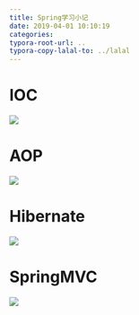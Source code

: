 ```yaml
---
title: Spring学习小记
date: 2019-04-01 10:10:19
categories:
typora-root-url: ..
typora-copy-lalal-to: ../lalal
---
```



# IOC
![](https://img-blog.csdnimg.cn/20190401100828899.png)

# AOP
![](https://img-blog.csdnimg.cn/20190401100848877.png)
# Hibernate
![](https://img-blog.csdnimg.cn/2019040110090972.png)
# SpringMVC
![](https://img-blog.csdnimg.cn/20190401100927992.png)
